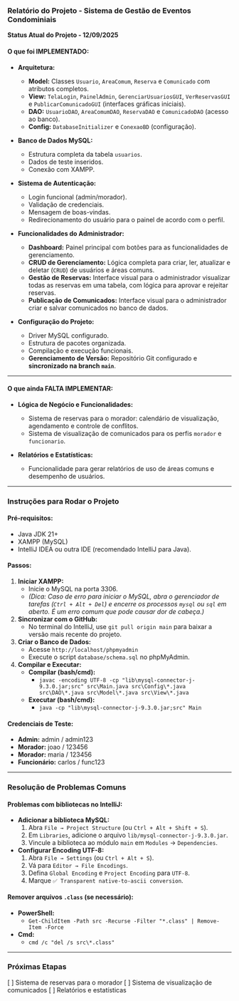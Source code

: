 ### **Relatório do Projeto - Sistema de Gestão de Eventos Condominiais**

**Status Atual do Projeto - 12/09/2025**

#### **O que foi IMPLEMENTADO:**

* **Arquitetura:**
    * **Model:** Classes `Usuario`, `AreaComum`, `Reserva` e `Comunicado` com atributos completos.
    * **View:** `TelaLogin`, `PainelAdmin`, `GerenciarUsuariosGUI`, `VerReservasGUI` e `PublicarComunicadoGUI` (interfaces gráficas iniciais).
    * **DAO:** `UsuarioDAO`, `AreaComumDAO`, `ReservaDAO` e `ComunicadoDAO` (acesso ao banco).
    * **Config:** `DatabaseInitializer` e `ConexaoBD` (configuração).

* **Banco de Dados MySQL:**
    * Estrutura completa da tabela `usuarios`.
    * Dados de teste inseridos.
    * Conexão com XAMPP.

* **Sistema de Autenticação:**
    * Login funcional (admin/morador).
    * Validação de credenciais.
    * Mensagem de boas-vindas.
    * Redirecionamento do usuário para o painel de acordo com o perfil.

* **Funcionalidades do Administrador:**
    * **Dashboard:** Painel principal com botões para as funcionalidades de gerenciamento.
    * **CRUD de Gerenciamento:** Lógica completa para criar, ler, atualizar e deletar (`CRUD`) de usuários e áreas comuns.
    * **Gestão de Reservas:** Interface visual para o administrador visualizar todas as reservas em uma tabela, com lógica para aprovar e rejeitar reservas.
    * **Publicação de Comunicados:** Interface visual para o administrador criar e salvar comunicados no banco de dados.

* **Configuração do Projeto:**
    * Driver MySQL configurado.
    * Estrutura de pacotes organizada.
    * Compilação e execução funcionais.
    * **Gerenciamento de Versão:** Repositório Git configurado e **sincronizado na branch `main`**.

---

#### **O que ainda FALTA IMPLEMENTAR:**

* **Lógica de Negócio e Funcionalidades:**
    * Sistema de reservas para o morador: calendário de visualização, agendamento e controle de conflitos.
    * Sistema de visualização de comunicados para os perfis `morador` e `funcionario`.

* **Relatórios e Estatísticas:**
    * Funcionalidade para gerar relatórios de uso de áreas comuns e desempenho de usuários.

---

### **Instruções para Rodar o Projeto**

#### **Pré-requisitos:**
* Java JDK 21+
* XAMPP (MySQL)
* IntelliJ IDEA ou outra IDE (recomendado IntelliJ para Java).

#### **Passos:**
1.  **Iniciar XAMPP:**
    * Inicie o MySQL na porta 3306.
    * *(Dica: Caso de erro para iniciar o MySQL, abra o gerenciador de tarefas (`Ctrl + Alt + Del`) e encerre os processos `mysql` ou `sql` em aberto. É um erro comum que pode causar dor de cabeça.)*
2.  **Sincronizar com o GitHub:**
    * No terminal do IntelliJ, use `git pull origin main` para baixar a versão mais recente do projeto.
3.  **Criar o Banco de Dados:**
    * Acesse `http://localhost/phpmyadmin`
    * Execute o script `database/schema.sql` no phpMyAdmin.
4.  **Compilar e Executar:**
    * **Compilar (bash/cmd):**
        * `javac -encoding UTF-8 -cp "lib\mysql-connector-j-9.3.0.jar;src" src\Main.java src\Config\*.java src\DAO\*.java src\Model\*.java src\View\*.java`
    * **Executar (bash/cmd):**
        * `java -cp "lib\mysql-connector-j-9.3.0.jar;src" Main`

#### **Credenciais de Teste:**
* **Admin:** admin / admin123
* **Morador:** joao / 123456
* **Morador:** maria / 123456
* **Funcionário:** carlos / func123

---

### **Resolução de Problemas Comuns**

#### **Problemas com bibliotecas no IntelliJ:**
* **Adicionar a biblioteca MySQL:**
    1.  Abra `File → Project Structure` (ou `Ctrl + Alt + Shift + S`).
    2.  Em `Libraries`, adicione o arquivo `lib/mysql-connector-j-9.3.0.jar`.
    3.  Vincule a biblioteca ao módulo `main` em `Modules` → `Dependencies`.
* **Configurar Encoding UTF-8:**
    1.  Abra `File → Settings` (ou `Ctrl + Alt + S`).
    2.  Vá para `Editor → File Encodings`.
    3.  Defina `Global Encoding` e `Project Encoding` para `UTF-8`.
    4.  Marque `✅ Transparent native-to-ascii conversion`.

#### **Remover arquivos `.class` (se necessário):**
* **PowerShell:**
    * `Get-ChildItem -Path src -Recurse -Filter "*.class" | Remove-Item -Force`
* **Cmd:**
    * `cmd /c "del /s src\*.class"`

---

### **Próximas Etapas**
[ ] Sistema de reservas para o morador
[ ] Sistema de visualização de comunicados
[ ] Relatórios e estatísticas

